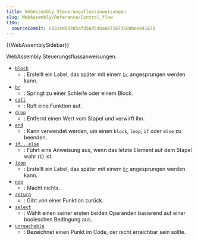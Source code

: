 ```yaml
---
title: WebAssembly Steuerungsflussanweisungen
slug: WebAssembly/Reference/Control_flow
l10n:
  sourceCommit: c681ed89305afd56d54ba6671673680bea041670
---
```


{{WebAssemblySidebar}}

WebAssembly Steuerungsflussanweisungen.

- [`block`](/de/docs/WebAssembly/Reference/Control_flow/block)
  - : Erstellt ein Label, das später mit einem [`br`](/de/docs/WebAssembly/Reference/Control_flow/br) angesprungen werden kann.
- [`br`](/de/docs/WebAssembly/Reference/Control_flow/br)
  - : Springt zu einer Schleife oder einem Block.
- [`call`](/de/docs/WebAssembly/Reference/Control_flow/call)
  - : Ruft eine Funktion auf.
- [`drop`](/de/docs/WebAssembly/Reference/Control_flow/Drop)
  - : Entfernt einen Wert vom Stapel und verwirft ihn.
- [`end`](/de/docs/WebAssembly/Reference/Control_flow/end)
  - : Kann verwendet werden, um einen `block`, `loop`, `if` oder `else` zu beenden.
- [`if...else`](/de/docs/WebAssembly/Reference/Control_flow/if...else)
  - : Führt eine Anweisung aus, wenn das letzte Element auf dem Stapel wahr (`1`) ist.
- [`loop`](/de/docs/WebAssembly/Reference/Control_flow/loop)
  - : Erstellt ein Label, das später mit einem [`br`](/de/docs/WebAssembly/Reference/Control_flow/br) angesprungen werden kann.
- [`nop`](/de/docs/WebAssembly/Reference/Control_flow/nop)
  - : Macht nichts.
- [`return`](/de/docs/WebAssembly/Reference/Control_flow/return)
  - : Gibt von einer Funktion zurück.
- [`select`](/de/docs/WebAssembly/Reference/Control_flow/Select)
  - : Wählt einen seiner ersten beiden Operanden basierend auf einer booleschen Bedingung aus.
- [`unreachable`](/de/docs/WebAssembly/Reference/Control_flow/unreachable)
  - : Bezeichnet einen Punkt im Code, der nicht erreichbar sein sollte.
